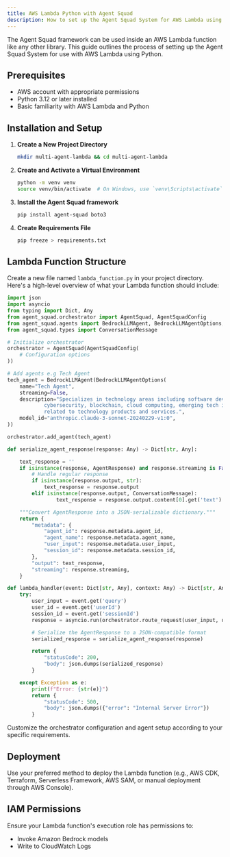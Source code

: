 ```yaml
---
title: AWS Lambda Python with Agent Squad
description: How to set up the Agent Squad System for AWS Lambda using Python
---
```


The Agent Squad framework can be used inside an AWS Lambda function like any other library. This guide outlines the process of setting up the Agent Squad System for use with AWS Lambda using Python.

## Prerequisites

- AWS account with appropriate permissions
- Python 3.12 or later installed
- Basic familiarity with AWS Lambda and Python

## Installation and Setup

1. **Create a New Project Directory**

   ```bash
   mkdir multi-agent-lambda && cd multi-agent-lambda
   ```

2. **Create and Activate a Virtual Environment**

   ```bash
   python -m venv venv
   source venv/bin/activate  # On Windows, use `venv\Scripts\activate`
   ```

3. **Install the Agent Squad framework**

   ```bash
   pip install agent-squad boto3
   ```

4. **Create Requirements File**

   ```bash
   pip freeze > requirements.txt
   ```

## Lambda Function Structure

Create a new file named `lambda_function.py` in your project directory. Here's a high-level overview of what your Lambda function should include:

```python
import json
import asyncio
from typing import Dict, Any
from agent_squad.orchestrator import AgentSquad, AgentSquadConfig
from agent_squad.agents import BedrockLLMAgent, BedrockLLMAgentOptions, AgentResponse
from agent_squad.types import ConversationMessage

# Initialize orchestrator
orchestrator = AgentSquad(AgentSquadConfig(
    # Configuration options
))

# Add agents e.g Tech Agent
tech_agent = BedrockLLMAgent(BedrockLLMAgentOptions(
    name="Tech Agent",
    streaming=False,
    description="Specializes in technology areas including software development, hardware, AI, \
            cybersecurity, blockchain, cloud computing, emerging tech innovations, and pricing/costs \
            related to technology products and services.",
    model_id="anthropic.claude-3-sonnet-20240229-v1:0",
))

orchestrator.add_agent(tech_agent)

def serialize_agent_response(response: Any) -> Dict[str, Any]:

    text_response = ''
    if isinstance(response, AgentResponse) and response.streaming is False:
        # Handle regular response
        if isinstance(response.output, str):
            text_response = response.output
        elif isinstance(response.output, ConversationMessage):
                text_response = response.output.content[0].get('text')

    """Convert AgentResponse into a JSON-serializable dictionary."""
    return {
        "metadata": {
            "agent_id": response.metadata.agent_id,
            "agent_name": response.metadata.agent_name,
            "user_input": response.metadata.user_input,
            "session_id": response.metadata.session_id,
        },
        "output": text_response,
        "streaming": response.streaming,
    }

def lambda_handler(event: Dict[str, Any], context: Any) -> Dict[str, Any]:
    try:
        user_input = event.get('query')
        user_id = event.get('userId')
        session_id = event.get('sessionId')
        response = asyncio.run(orchestrator.route_request(user_input, user_id, session_id))

        # Serialize the AgentResponse to a JSON-compatible format
        serialized_response = serialize_agent_response(response)

        return {
            "statusCode": 200,
            "body": json.dumps(serialized_response)
        }

    except Exception as e:
        print(f"Error: {str(e)}")
        return {
            "statusCode": 500,
            "body": json.dumps({"error": "Internal Server Error"})
        }
```

Customize the orchestrator configuration and agent setup according to your specific requirements.

## Deployment

Use your preferred method to deploy the Lambda function (e.g., AWS CDK, Terraform, Serverless Framework, AWS SAM, or manual deployment through AWS Console).

## IAM Permissions

Ensure your Lambda function's execution role has permissions to:
- Invoke Amazon Bedrock models
- Write to CloudWatch Logs

